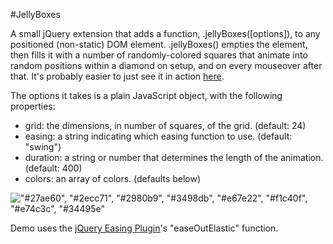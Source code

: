 #JellyBoxes

A small jQuery extension that adds a function, .jellyBoxes([options]), to any positioned (non-static) DOM element. .jellyBoxes() empties the element, then fills it with a number of randomly-colored squares that animate into random positions within a diamond on setup, and on every mouseover after that. It's probably easier to just see it in action [here](http://www.robhdawson.com/jelly_boxes/).

The options it takes is a plain JavaScript object, with the following properties:

- grid: the dimensions, in number of squares, of the grid. (default: 24)
- easing: a string indicating which easing function to use. (default: "swing")
- duration: a string or number that determines the length of the animation. (default: 400)
- colors: an array of colors. (defaults below)

!["#27ae60", "#2ecc71", "#2980b9", "#3498db", "#e67e22", "#f1c40f", "#e74c3c", "#34495e"](https://raw.github.com/robhdawson/jelly_boxes/master/colors.png)

Demo uses the [jQuery Easing Plugin](http://gsgd.co.uk/sandbox/jquery/easing/)'s "easeOutElastic" function.